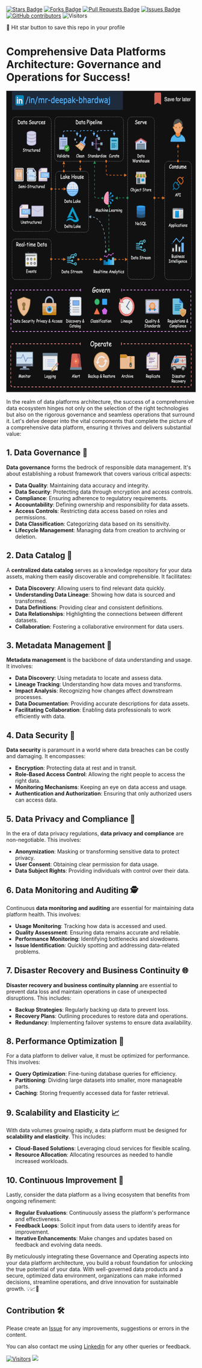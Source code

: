 <a href="https://github.com/drshahizan/BDM/stargazers"><img src="https://img.shields.io/github/stars/drshahizan/BDM" alt="Stars Badge"/></a>
<a href="https://github.com/drshahizan/BDM/network/members"><img src="https://img.shields.io/github/forks/drshahizan/BDM" alt="Forks Badge"/></a>
<a href="https://github.com/drshahizan/BDM/pulls"><img src="https://img.shields.io/github/issues-pr/drshahizan/BDM" alt="Pull Requests Badge"/></a>
<a href="https://github.com/drshahizan/BDM"><img src="https://img.shields.io/github/issues/drshahizan/BDM" alt="Issues Badge"/></a>
<a href="https://github.com/drshahizan/BDM/graphs/contributors"><img alt="GitHub contributors" src="https://img.shields.io/github/contributors/drshahizan/BDM?color=2b9348"></a>
![Visitors](https://api.visitorbadge.io/api/visitors?path=https%3A%2F%2Fgithub.com%2Fdrshahizan%2BDM&labelColor=%23d9e3f0&countColor=%23697689&style=flat)

🌟 Hit star button to save this repo in your profile

# Comprehensive Data Platforms Architecture: Governance and Operations for Success!

<p align="center">
<img src="../images/data_platform.gif"  height="800" />
</p>


In the realm of data platforms architecture, the success of a comprehensive data ecosystem hinges not only on the selection of the right technologies but also on the rigorous governance and seamless operations that surround it. Let's delve deeper into the vital components that complete the picture of a comprehensive data platform, ensuring it thrives and delivers substantial value:

## 1. Data Governance 📜

**Data governance** forms the bedrock of responsible data management. It's about establishing a robust framework that covers various critical aspects:

- **Data Quality**: Maintaining data accuracy and integrity.
- **Data Security**: Protecting data through encryption and access controls.
- **Compliance**: Ensuring adherence to regulatory requirements.
- **Accountability**: Defining ownership and responsibility for data assets.
- **Access Controls**: Restricting data access based on roles and permissions.
- **Data Classification**: Categorizing data based on its sensitivity.
- **Lifecycle Management**: Managing data from creation to archiving or deletion.

## 2. Data Catalog 📂

A **centralized data catalog** serves as a knowledge repository for your data assets, making them easily discoverable and comprehensible. It facilitates:

- **Data Discovery**: Allowing users to find relevant data quickly.
- **Understanding Data Lineage**: Showing how data is sourced and transformed.
- **Data Definitions**: Providing clear and consistent definitions.
- **Data Relationships**: Highlighting the connections between different datasets.
- **Collaboration**: Fostering a collaborative environment for data users.

## 3. Metadata Management 📝

**Metadata management** is the backbone of data understanding and usage. It involves:

- **Data Discovery**: Using metadata to locate and assess data.
- **Lineage Tracking**: Understanding how data moves and transforms.
- **Impact Analysis**: Recognizing how changes affect downstream processes.
- **Data Documentation**: Providing accurate descriptions for data assets.
- **Facilitating Collaboration**: Enabling data professionals to work efficiently with data.

## 4. Data Security 🔐

**Data security** is paramount in a world where data breaches can be costly and damaging. It encompasses:

- **Encryption**: Protecting data at rest and in transit.
- **Role-Based Access Control**: Allowing the right people to access the right data.
- **Monitoring Mechanisms**: Keeping an eye on data access and usage.
- **Authentication and Authorization**: Ensuring that only authorized users can access data.

## 5. Data Privacy and Compliance 📏

In the era of data privacy regulations, **data privacy and compliance** are non-negotiable. This involves:

- **Anonymization**: Masking or transforming sensitive data to protect privacy.
- **User Consent**: Obtaining clear permission for data usage.
- **Data Subject Rights**: Providing individuals with control over their data.

## 6. Data Monitoring and Auditing 🕵️

Continuous **data monitoring and auditing** are essential for maintaining data platform health. This involves:

- **Usage Monitoring**: Tracking how data is accessed and used.
- **Quality Assessment**: Ensuring data remains accurate and reliable.
- **Performance Monitoring**: Identifying bottlenecks and slowdowns.
- **Issue Identification**: Quickly spotting and addressing data-related problems.

## 7. Disaster Recovery and Business Continuity 🌐

**Disaster recovery and business continuity planning** are essential to prevent data loss and maintain operations in case of unexpected disruptions. This includes:

- **Backup Strategies**: Regularly backing up data to prevent loss.
- **Recovery Plans**: Outlining procedures to restore data and operations.
- **Redundancy**: Implementing failover systems to ensure data availability.

## 8. Performance Optimization 🚀

For a data platform to deliver value, it must be optimized for performance. This involves:

- **Query Optimization**: Fine-tuning database queries for efficiency.
- **Partitioning**: Dividing large datasets into smaller, more manageable parts.
- **Caching**: Storing frequently accessed data for faster retrieval.

## 9. Scalability and Elasticity 📈

With data volumes growing rapidly, a data platform must be designed for **scalability and elasticity**. This includes:

- **Cloud-Based Solutions**: Leveraging cloud services for flexible scaling.
- **Resource Allocation**: Allocating resources as needed to handle increased workloads.

## 10. Continuous Improvement 🔄

Lastly, consider the data platform as a living ecosystem that benefits from ongoing refinement:

- **Regular Evaluations**: Continuously assess the platform's performance and effectiveness.
- **Feedback Loops**: Solicit input from data users to identify areas for improvement.
- **Iterative Enhancements**: Make changes and updates based on feedback and evolving data needs.

By meticulously integrating these Governance and Operating aspects into your data platform architecture, you build a robust foundation for unlocking the true potential of your data. With well-governed data products and a secure, optimized data environment, organizations can make informed decisions, streamline operations, and drive innovation for sustainable growth. 💡📈🚀

## Contribution 🛠️
Please create an [Issue](https://github.com/drshahizan/BDM/issues) for any improvements, suggestions or errors in the content.

You can also contact me using [Linkedin](https://www.linkedin.com/in/drshahizan/) for any other queries or feedback.

[![Visitors](https://api.visitorbadge.io/api/visitors?path=https%3A%2F%2Fgithub.com%2Fdrshahizan&labelColor=%23697689&countColor=%23555555&style=plastic)](https://visitorbadge.io/status?path=https%3A%2F%2Fgithub.com%2Fdrshahizan)
![](https://hit.yhype.me/github/profile?user_id=81284918)

